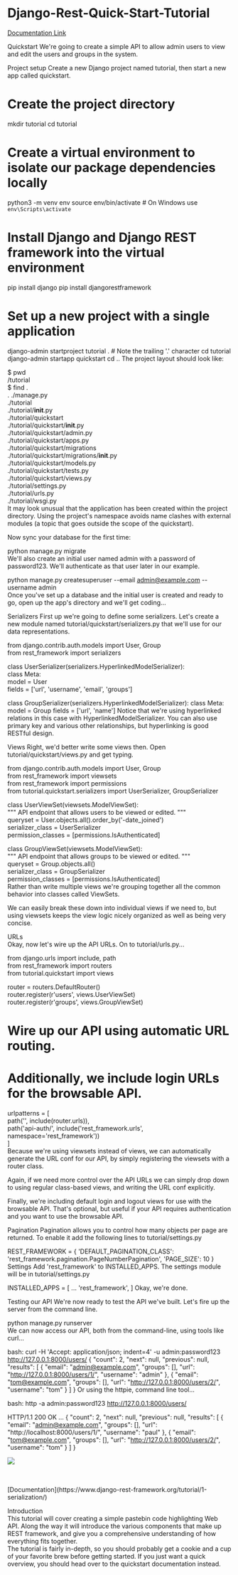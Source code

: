 # Django-Rest-Quick-Start-Tutorial


[Documentation Link](https://www.django-rest-framework.org/tutorial/quickstart/)

Quickstart
We're going to create a simple API to allow admin users to view and edit the users and groups in the system.

Project setup
Create a new Django project named tutorial, then start a new app called quickstart.

# Create the project directory
mkdir tutorial
cd tutorial

# Create a virtual environment to isolate our package dependencies locally
python3 -m venv env
source env/bin/activate  # On Windows use `env\Scripts\activate`

# Install Django and Django REST framework into the virtual environment
pip install django
pip install djangorestframework

# Set up a new project with a single application
django-admin startproject tutorial .  # Note the trailing '.' character
cd tutorial
django-admin startapp quickstart
cd ..
The project layout should look like:

$ pwd<br/>
<some path>/tutorial<br/>
$ find .<br/>
.
./manage.py<br/>
./tutorial<br/>
./tutorial/__init__.py<br/>
./tutorial/quickstart<br/>
./tutorial/quickstart/__init__.py<br/>
./tutorial/quickstart/admin.py<br/>
./tutorial/quickstart/apps.py<br/>
./tutorial/quickstart/migrations<br/>
./tutorial/quickstart/migrations/__init__.py<br/>
./tutorial/quickstart/models.py<br/>
./tutorial/quickstart/tests.py<br/>
./tutorial/quickstart/views.py<br/>
./tutorial/settings.py<br/>
./tutorial/urls.py<br/>
./tutorial/wsgi.py<br/>
It may look unusual that the application has been created within the project directory. Using the project's namespace avoids name clashes with external modules (a topic that goes outside the scope of the quickstart).<br/>

Now sync your database for the first time:<br/>

python manage.py migrate<br/>
We'll also create an initial user named admin with a password of password123. We'll authenticate as that user later in our example.<br/>

python manage.py createsuperuser --email admin@example.com --username admin <br/>
Once you've set up a database and the initial user is created and ready to go, open up the app's directory and we'll get coding...<br/>

Serializers
First up we're going to define some serializers. Let's create a new module named tutorial/quickstart/serializers.py that we'll use for our data representations.<br/>

from django.contrib.auth.models import User, Group<br/>
from rest_framework import serializers<br/>


class UserSerializer(serializers.HyperlinkedModelSerializer):<br/>
    class Meta:<br/>
        model = User<br/>
        fields = ['url', 'username', 'email', 'groups']<br/>


class GroupSerializer(serializers.HyperlinkedModelSerializer):
    class Meta:
        model = Group
        fields = ['url', 'name']
Notice that we're using hyperlinked relations in this case with HyperlinkedModelSerializer. You can also use primary key and various other relationships, but hyperlinking is good RESTful design.

Views
Right, we'd better write some views then. Open tutorial/quickstart/views.py and get typing.

from django.contrib.auth.models import User, Group<br/>
from rest_framework import viewsets<br/>
from rest_framework import permissions<br/>
from tutorial.quickstart.serializers import UserSerializer, GroupSerializer<br/>


class UserViewSet(viewsets.ModelViewSet):<br/>
    """
    API endpoint that allows users to be viewed or edited.
    """<br/>
    queryset = User.objects.all().order_by('-date_joined')<br/>
    serializer_class = UserSerializer<br/>
    permission_classes = [permissions.IsAuthenticated]<br/>


class GroupViewSet(viewsets.ModelViewSet):<br/>
    """
    API endpoint that allows groups to be viewed or edited.
    """<br/>
    queryset = Group.objects.all()<br/>
    serializer_class = GroupSerializer<br/>
    permission_classes = [permissions.IsAuthenticated]<br/>
Rather than write multiple views we're grouping together all the common behavior into classes called ViewSets.<br/>

We can easily break these down into individual views if we need to, but using viewsets keeps the view logic nicely organized as well as being very concise.<br/>

URLs<br/>
Okay, now let's wire up the API URLs. On to tutorial/urls.py...<br/>

from django.urls import include, path<br/>
from rest_framework import routers<br/>
from tutorial.quickstart import views<br/>

router = routers.DefaultRouter()<br/>
router.register(r'users', views.UserViewSet)<br/>
router.register(r'groups', views.GroupViewSet)<br/>

# Wire up our API using automatic URL routing.<br/>
# Additionally, we include login URLs for the browsable API.<br/>
urlpatterns = [<br/>
    path('', include(router.urls)),<br/>
    path('api-auth/', include('rest_framework.urls', namespace='rest_framework'))<br/>
]<br/>
Because we're using viewsets instead of views, we can automatically generate the URL conf for our API, by simply registering the viewsets with a router class.<br/>

Again, if we need more control over the API URLs we can simply drop down to using regular class-based views, and writing the URL conf explicitly.<br/>

Finally, we're including default login and logout views for use with the browsable API. That's optional, but useful if your API requires authentication and you want to use the browsable API.

Pagination
Pagination allows you to control how many objects per page are returned. To enable it add the following lines to tutorial/settings.py

REST_FRAMEWORK = {
    'DEFAULT_PAGINATION_CLASS': 'rest_framework.pagination.PageNumberPagination',
    'PAGE_SIZE': 10
}
Settings
Add 'rest_framework' to INSTALLED_APPS. The settings module will be in tutorial/settings.py

INSTALLED_APPS = [
    ...
    'rest_framework',
]
Okay, we're done.

Testing our API
We're now ready to test the API we've built. Let's fire up the server from the command line.

python manage.py runserver<br/>
We can now access our API, both from the command-line, using tools like curl...

bash: curl -H 'Accept: application/json; indent=4' -u admin:password123 http://127.0.0.1:8000/users/
{
    "count": 2,
    "next": null,
    "previous": null,
    "results": [
        {
            "email": "admin@example.com",
            "groups": [],
            "url": "http://127.0.0.1:8000/users/1/",
            "username": "admin"
        },
        {
            "email": "tom@example.com",
            "groups": [],
            "url": "http://127.0.0.1:8000/users/2/",
            "username": "tom"
        }
    ]
}
Or using the httpie, command line tool...<br/>

bash: http -a admin:password123 http://127.0.0.1:8000/users/

HTTP/1.1 200 OK
...
{
    "count": 2,
    "next": null,
    "previous": null,
    "results": [
        {
            "email": "admin@example.com",
            "groups": [],
            "url": "http://localhost:8000/users/1/",
            "username": "paul"
        },
        {
            "email": "tom@example.com",
            "groups": [],
            "url": "http://127.0.0.1:8000/users/2/",
            "username": "tom"
        }
    ]
}




![](https://www.django-rest-framework.org/img/quickstart.png)

<br/>
<br/>
[Documentation](https://www.django-rest-framework.org/tutorial/1-serialization/)


Introduction<br/>
This tutorial will cover creating a simple pastebin code highlighting Web API. Along the way it will introduce the various components that make up REST framework, and give you a comprehensive understanding of how everything fits together.
<br/>
The tutorial is fairly in-depth, so you should probably get a cookie and a cup of your favorite brew before getting started. If you just want a quick overview, you should head over to the quickstart documentation instead.
